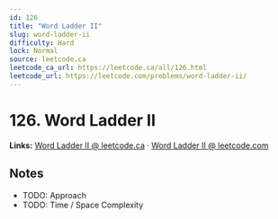 ```yaml
--- 
id: 126
title: "Word Ladder II"
slug: word-ladder-ii
difficulty: Hard
lock: Normal
source: leetcode.ca
leetcode_ca_url: https://leetcode.ca/all/126.html
leetcode_url: https://leetcode.com/problems/word-ladder-ii/
---
```


# 126. Word Ladder II

**Links:** [Word Ladder II @ leetcode.ca](https://leetcode.ca/all/126.html) · [Word Ladder II @ leetcode.com](https://leetcode.com/problems/word-ladder-ii/)

## Notes
- TODO: Approach
- TODO: Time / Space Complexity
